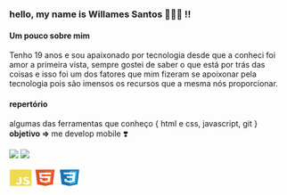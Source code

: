 ### hello, my name is Willames Santos 🙋🏾‍♂️ !!

<h4> Um pouco sobre mim  </h4>
<p> Tenho 19 anos e sou apaixonado por tecnologia desde que a conheci foi amor a primeira vista, sempre gostei de saber o que está por trás das coisas e isso foi um dos fatores que mim fizeram se apoixonar pela tecnologia pois são imensos os recursos que a mesma nós proporcionar.


<h4> repertório </h4>
<P> algumas das ferramentas que conheço { html e css, javascript, git }
<strong> objetivo => </strong> me develop mobile ❣️


<!--
**willames07/willames07** is a ✨ _special_ ✨ repository because its `README.md` (this file) appears on your GitHub profile.

Here are some ideas to get you started:

- 🔭 I’m currently working on ...
- 🌱 I’m currently learning ...
- 👯 I’m looking to collaborate on ...
- 🤔 I’m looking for help with ...
- 💬 Ask me about ...
- 📫 How to reach me: ...
- 😄 Pronouns: ...
- ⚡ Fun fact: ...
-->
<div>
<img height="180em" src="https://github-readme-stats.vercel.app/api?username=willames07&show_icons=true&theme=dracula&include_all_commits=true&count_private=true"/> 
     <img height="180em" src="https://github-readme-stats.vercel.app/api/top-langs/?username=willames07&layout=compact&langs_count=7&theme=dracula"/> 
</div>

<div style="display: inline_block"><br>
<img align="center" alt="willames-Js" height="30" width="40" src="https://raw.githubusercontent.com/devicons/devicon/master/icons/javascript/javascript-plain.svg">
<img align="center" alt="willames-HTML" height="30" width="40" src="https://raw.githubusercontent.com/devicons/devicon/master/icons/html5/html5-original.svg"> 
<img align="center" alt="willames-CSS" height="30" width="40" src="https://raw.githubusercontent.com/devicons/devicon/master/icons/css3/css3-original.svg">
</div>

